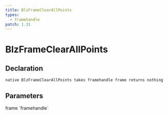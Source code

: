 ```yaml
---
title: BlzFrameClearAllPoints
types:
  - framehandle
patch: 1.31
---
```


# BlzFrameClearAllPoints

## Declaration

```
native BlzFrameClearAllPoints takes framehandle frame returns nothing
```

## Parameters
<dl>
  <dt>frame `framehandle`</dt>
  <dd></dd>
</dl>